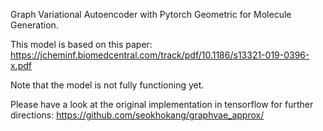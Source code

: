 Graph Variational Autoencoder with Pytorch Geometric for Molecule Generation.

This model is based on this paper:
https://jcheminf.biomedcentral.com/track/pdf/10.1186/s13321-019-0396-x.pdf

Note that the model is not fully functioning yet.

Please have a look at the original implementation in tensorflow for further directions:
https://github.com/seokhokang/graphvae_approx/
